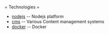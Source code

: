 = Technologies =

  * [nodejs](nodejs/index.md)       -- Nodejs platform
  * [cms](cms/index.md)             -- Various Content management systems
  * [docker](docker/index.md)       -- Docker
